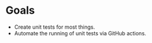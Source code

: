 # Goals

* Create unit tests for most things.
* Automate the running of unit tests via GitHub actions.

